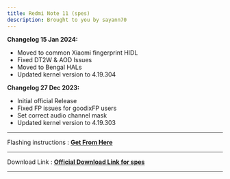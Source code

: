 ```yaml
---
title: Redmi Note 11 (spes)
description: Brought to you by sayann70
---
```


<b>Changelog 15 Jan 2024:</b>
- Moved to common Xiaomi fingerprint HIDL
- Fixed DT2W & AOD Issues
- Moved to Bengal HALs
- Updated kernel version to 4.19.304

<b>Changelog 27 Dec 2023:</b>
- Initial official Release
- Fixed FP issues for goodixFP users
- Set correct audio channel mask
- Updated kernel version to 4.19.303

----
Flashing instructions : [**Get From Here**](spes_inst.md)

----
Download Link : [**Official Download Link for spes**](https://sourceforge.net/projects/projectmatrixx/files/Android-14/spes/)

----
